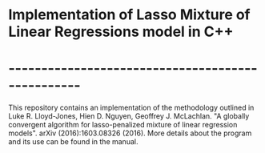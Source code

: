 # Implementation of Lasso Mixture of Linear Regressions model in C++
# -------------------------------------------------

This repository contains an implementation of the methodology outlined in Luke R. Lloyd-Jones, 
Hien D. Nguyen, Geoffrey J. McLachlan. "A globally convergent algorithm for lasso-penalized 
mixture of linear regression models". arXiv (2016):1603.08326 (2016). More details about the
program and its use can be found in the manual.
